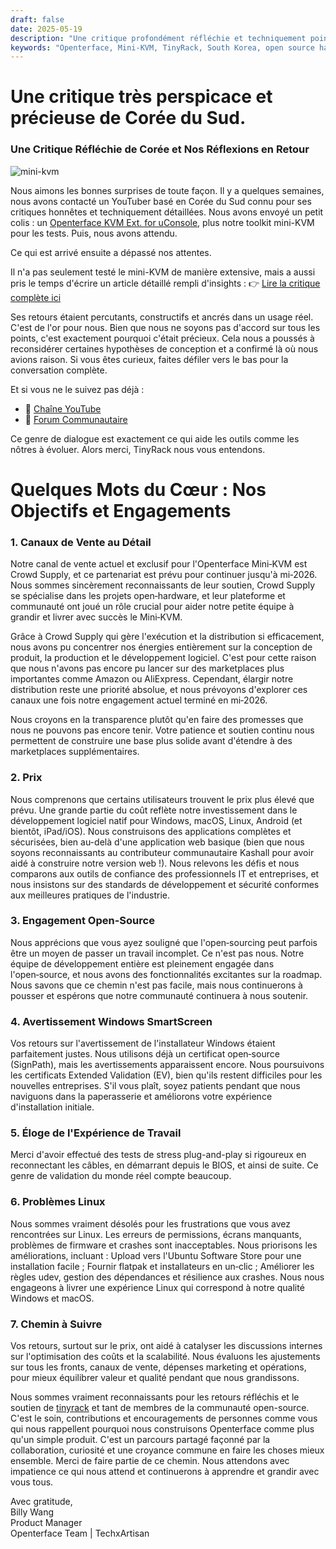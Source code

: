 ```yaml
---
draft: false
date: 2025-05-19
description: "Une critique profondément réfléchie et techniquement pointue de l'Openterface Mini-KVM de la communauté TinyRack de Corée du Sud, suivie d'une réponse transparente et sincère de notre équipe. Cet échange met en lumière les retours d'usage réels, notre engagement open-source et le parcours partagé d'amélioration des outils grâce à la collaboration communautaire."
keywords: "Openterface, Mini-KVM, TinyRack, South Korea, open source hardware, USB KVM, Linux support, community review, honest feedback, tech review, Windows KVM, open hardware response, Crowd Supply, GitHub, development roadmap"
---
```


# Une critique très perspicace et précieuse de Corée du Sud.

### Une Critique Réfléchie de Corée et Nos Réflexions en Retour

![mini-kvm](https://tinyrack.net/content/images/size/w2000/2025/05/_1013207.JPG)

Nous aimons les bonnes surprises de toute façon. Il y a quelques semaines, nous avons contacté un YouTuber basé en Corée du Sud connu pour ses critiques honnêtes et techniquement détaillées. Nous avons envoyé un petit colis : un [Openterface KVM Ext. for uConsole](https://shop.techxartisan.com/products/openterface-kvm-ext-for-uconsole), plus notre toolkit mini-KVM pour les tests. Puis, nous avons attendu.

Ce qui est arrivé ensuite a dépassé nos attentes.

Il n'a pas seulement testé le mini-KVM de manière extensive, mais a aussi pris le temps d'écrire un article détaillé rempli d'insights :
👉 [Lire la critique complète ici](https://tinyrack.net/openterface-mini-kvm)

Ses retours étaient percutants, constructifs et ancrés dans un usage réel. C'est de l'or pour nous. Bien que nous ne soyons pas d'accord sur tous les points, c'est exactement pourquoi c'était précieux. Cela nous a poussés à reconsidérer certaines hypothèses de conception et a confirmé là où nous avions raison. Si vous êtes curieux, faites défiler vers le bas pour la conversation complète.

Et si vous ne le suivez pas déjà :
- 🎥 [Chaîne YouTube](https://youtube.com/@tinyrack)
- 💬 [Forum Communautaire](https://forum.tinyrack.net/)

Ce genre de dialogue est exactement ce qui aide les outils comme les nôtres à évoluer. Alors merci, TinyRack nous vous entendons.

# Quelques Mots du Cœur : Nos Objectifs et Engagements

### 1. Canaux de Vente au Détail
Notre canal de vente actuel et exclusif pour l'Openterface Mini‑KVM est Crowd Supply, et ce partenariat est prévu pour continuer jusqu'à mi‑2026. Nous sommes sincèrement reconnaissants de leur soutien, Crowd Supply se spécialise dans les projets open‑hardware, et leur plateforme et communauté ont joué un rôle crucial pour aider notre petite équipe à grandir et livrer avec succès le Mini‑KVM.

Grâce à Crowd Supply qui gère l'exécution et la distribution si efficacement, nous avons pu concentrer nos énergies entièrement sur la conception de produit, la production et le développement logiciel. C'est pour cette raison que nous n'avons pas encore pu lancer sur des marketplaces plus importantes comme Amazon ou AliExpress. Cependant, élargir notre distribution reste une priorité absolue, et nous prévoyons d'explorer ces canaux une fois notre engagement actuel terminé en mi‑2026.

Nous croyons en la transparence plutôt qu'en faire des promesses que nous ne pouvons pas encore tenir. Votre patience et soutien continu nous permettent de construire une base plus solide avant d'étendre à des marketplaces supplémentaires.

### 2. Prix
Nous comprenons que certains utilisateurs trouvent le prix plus élevé que prévu. Une grande partie du coût reflète notre investissement dans le développement logiciel natif pour Windows, macOS, Linux, Android (et bientôt, iPad/iOS). Nous construisons des applications complètes et sécurisées, bien au-delà d'une application web basique (bien que nous soyons reconnaissants au contributeur communautaire Kashall pour avoir aidé à construire notre version web !). Nous relevons les défis et nous comparons aux outils de confiance des professionnels IT et entreprises, et nous insistons sur des standards de développement et sécurité conformes aux meilleures pratiques de l'industrie.

### 3. Engagement Open-Source
Nous apprécions que vous ayez souligné que l'open‑sourcing peut parfois être un moyen de passer un travail incomplet. Ce n'est pas nous. Notre équipe de développement entière est pleinement engagée dans l'open‑source, et nous avons des fonctionnalités excitantes sur la roadmap. Nous savons que ce chemin n'est pas facile, mais nous continuerons à pousser et espérons que notre communauté continuera à nous soutenir.

### 4. Avertissement Windows SmartScreen
Vos retours sur l'avertissement de l'installateur Windows étaient parfaitement justes. Nous utilisons déjà un certificat open‑source (SignPath), mais les avertissements apparaissent encore. Nous poursuivons les certificats Extended Validation (EV), bien qu'ils restent difficiles pour les nouvelles entreprises. S'il vous plaît, soyez patients pendant que nous naviguons dans la paperasserie et améliorons votre expérience d'installation initiale.

### 5. Éloge de l'Expérience de Travail
Merci d'avoir effectué des tests de stress plug-and-play si rigoureux en reconnectant les câbles, en démarrant depuis le BIOS, et ainsi de suite. Ce genre de validation du monde réel compte beaucoup.

### 6. Problèmes Linux
Nous sommes vraiment désolés pour les frustrations que vous avez rencontrées sur Linux. Les erreurs de permissions, écrans manquants, problèmes de firmware et crashes sont inacceptables. Nous priorisons les améliorations, incluant : Upload vers l'Ubuntu Software Store pour une installation facile ; Fournir flatpak et installateurs en un‑clic ; Améliorer les règles udev, gestion des dépendances et résilience aux crashes. Nous nous engageons à livrer une expérience Linux qui correspond à notre qualité Windows et macOS.

### 7. Chemin à Suivre
Vos retours, surtout sur le prix, ont aidé à catalyser les discussions internes sur l'optimisation des coûts et la scalabilité. Nous évaluons les ajustements sur tous les fronts, canaux de vente, dépenses marketing et opérations, pour mieux équilibrer valeur et qualité pendant que nous grandissons.

Nous sommes vraiment reconnaissants pour les retours réfléchis et le soutien de [tinyrack](https://www.youtube.com/@tinyrack) et tant de membres de la communauté open-source. C'est le soin, contributions et encouragements de personnes comme vous qui nous rappellent pourquoi nous construisons Openterface comme plus qu'un simple produit. C'est un parcours partagé façonné par la collaboration, curiosité et une croyance commune en faire les choses mieux ensemble. Merci de faire partie de ce chemin. Nous attendons avec impatience ce qui nous attend et continuerons à apprendre et grandir avec vous tous.

Avec gratitude,  
Billy Wang  
Product Manager  
Openterface Team | TechxArtisan
